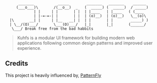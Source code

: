 ```
      _______           _____        _______   _______    ______
     (___o___)\       /(__o__)  _   (  _____) (  _____)  / _____)
             | |     | |       | |  | |____   | |____   ( (____
             | |-=-=-| |       | |  | (o)__)  | (o)__)   \__(o)\
  |\       __| |     | |__   __| |  | |       | |        _____) )
  | \__/(O)___/       \___(O)___/   |_|       |_|       (______/
   \___/ Break free from the bad habbits 

```
                         
> Kuhfs is a modular UI framework for building modern web applications following common design patterns and improved user experience.

## Credits

This project is heavily influenced by, [PatternFly](https://www.patternfly.org)

